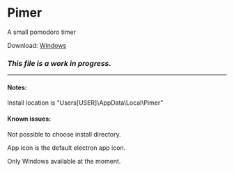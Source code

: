 # Pimer
A small pomodoro timer

Download: [Windows](https://rebrand.ly/pimer)

### *This file is a work in progress.*
---

#### **Notes:**
Install location is "Users\[USER]\AppData\Local\Pimer"

#### **Known issues:**
Not possible to choose install directory.

App icon is the default electron app icon.

Only Windows available at the moment.
